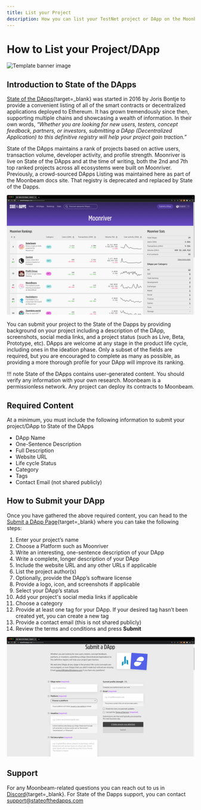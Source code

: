 ```yaml
---
title: List your Project
description: How you can list your TestNet project or DApp on the Moonbeam documentation site
---
```


# How to List your Project/DApp
 
![Template banner image](images/list-dapps-banner.png)

## Introduction to State of the DApps

[State of the DApps](https://www.stateofthedapps.com/){target=_blank} was started in 2016 by Joris Bontje to provide a convenient listing of all of the smart contracts or decentralized applications deployed to Ethereum. It has grown tremendously since then, supporting multiple chains and showcasing a wealth of information. In their own words, *“Whether you are looking for new users, testers, concept feedback, partners, or investors, submitting a DApp (Decentralized Application) to this definitive registry will help your project gain traction.”*

State of the DApps maintains a rank of projects based on active users, transaction volume, developer activity, and profile strength. Moonriver is live on State of the DApps and at the time of writing, both the 2nd and 7th top ranked projects across all ecosystems were built on Moonriver. Previously, a crowd-sourced DApps Listing was maintained here as part of the Moonbeam docs site. That registry is deprecated and replaced by State of the Dapps. 

![Template banner image](images/stateofthedapps/stateofthedapps1.png)

You can submit your project to the State of the Dapps by providing background on your project including a description of the DApp, screenshots, social media links, and a project status (such as Live, Beta, Prototype, etc). DApps are welcome at any stage in the product life cycle, including ones in the ideation phase. Only a subset of the fields are required, but you are encouraged to complete as many as possible, as providing a more thorough profile for your DApp will improve its ranking. 

!!! note
    State of the DApps contains user-generated content. You should verify any information with your own research. Moonbeam is a permissionless network. Any project can deploy its contracts to Moonbeam.

## Required Content

At a minimum, you must include the following information to submit your project/DApp to State of the DApps

 - DApp Name
 - One-Sentence Description
 - Full Description
 - Website URL
 - Life cycle Status
 - Category
 - Tags
 - Contact Email (not shared publicly)

## How to Submit your DApp

Once you have gathered the above required content, you can head to the [Submit a DApp Page](https://www.stateofthedapps.com/dapps/submit/new){target=_blank} where you can take the following steps:

 1. Enter your project’s name
 2. Choose a Platform such as Moonriver
 3. Write an interesting, one-sentence description of your DApp
 4. Write a complete, longer description of your DApp
 5. Include the website URL and any other URLs if applicable
 6. List the project author(s)
 7. Optionally, provide the DApp’s software license
 8. Provide a logo, icon, and screenshots if applicable
 9. Select your DApp’s status
 10. Add your project's social media links if applicable
 11. Choose a category
 12. Provide at least one tag for your DApp. If your desired tag hasn’t been created yet, you can create a new tag
 13. Provide a contact email (this is not shared publicly)
 14. Review the terms and conditions and press **Submit**

![How to Submit your DApp](images/stateofthedapps/stateofthedapps2.png)

## Support

For any Moonbeam-related questions you can reach out to us in [Discord](https://discord.gg/moonbeam){target=_blank}. For State of the Dapps support, you can contact [support@stateofthedapps.com](mailto:support@stateofthedapps.com)
